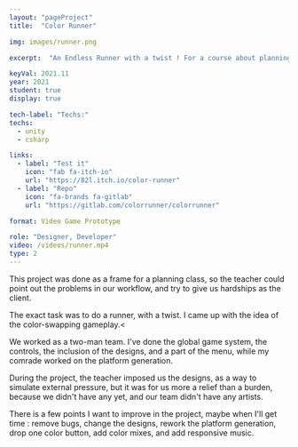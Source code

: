 ```yaml
---
layout: "pageProject"
title:  "Color Runner"

img: images/runner.png

excerpt:  "An Endless Runner with a twist ! For a course about planning"

keyVal: 2021.11
year: 2021
student: true
display: true

tech-label: "Techs:"
techs:
  - unity
  - csharp

links:
  - label: "Test it"
    icon: "fab fa-itch-io"
    url: "https://82l.itch.io/color-runner"
  - label: "Repo"
    icon: "fa-brands fa-gitlab"
    url: "https://gitlab.com/colorrunner/colorrunner"

format: Video Game Prototype

role: "Designer, Developer"
video: /videos/runner.mp4
type: 2
---
```

<p>This project was done as a frame for a planning class, so the teacher could point out the problems in our workflow, and try to give us hardships as the client.</p>
<p>The exact task was to do a runner, with a twist. I came up with the idea of the color-swapping gameplay.<
<p>We worked as a two-man team. I've done the global game system, the controls, the inclusion of the designs, and a part of the menu, while my comrade worked on the platform generation.</p>
<p>During the project, the teacher imposed us the designs, as a way to simulate external pressure, but it was for us more a relief than a burden, because we didn't have any yet, and our team didn't have any artists.</p>
<p>There is a few points I want to improve in the project, maybe when I'll get time : remove bugs, change the designs, rework the platform generation, drop one color button, add color mixes, and add responsive music.</p>
